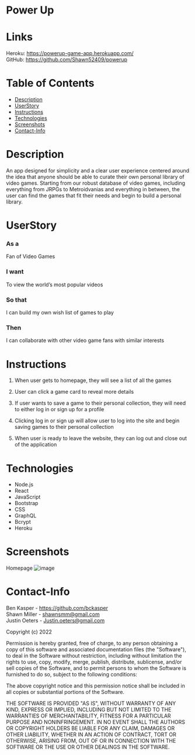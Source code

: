 # Power Up

# Links 
Heroku:  https://powerup-game-app.herokuapp.com/<br> 
GitHub: https://github.com/Shawn52409/powerup

# Table of Contents
* [Description](#Description)
* [UserStory](#UserStory)
* [Instructions](#Instructions)   
* [Technologies](#Technologies)
* [Screenshots](#Screenshots)
* [Contact-Info](#Contact-Info)

# Description
An app designed for simplicity and a clear user experience centered around the idea that anyone should be able to curate their own personal library of video games. Starting from our robust database of video games, including everything from JRPGs to Metroidvanias and everything in between, the user can find the games that fit their needs and begin to build a personal library. 

# UserStory
### As a <br>
Fan of Video Games

### I want <br>
To view the world’s most popular videos

### So that <br>
I can build my own wish list of games to play

### Then <br>
I can collaborate with other video game fans with similar interests

# Instructions
1. When user gets to homepage, they will see a list of all the games

2. User can click a game card to reveal more details

3. If user wants to save a game to their personal collection, they will need to either log in or sign up for a profile

4. Clicking log in or sign up will allow user to log into the site and begin saving games to their personal collection

5. When user is ready to leave the website, they can log out and close out of the application

# Technologies
- Node.js
- React
- JavaScript
- Bootstrap
- CSS
- GraphQL
- Bcrypt
- Heroku

# Screenshots
Homepage
![image](assets/powerup_gif.gif)



# Contact-Info

Ben Kasper - https://github.com/bckasper <br> 
Shawn Miller - shawnsmm@gmail.com <br> 
Justin Oeters - Justin.oeters@gmail.com <br> 

Copyright (c) 2022

Permission is hereby granted, free of charge, to any person obtaining a copy of this software and associated documentation files (the "Software"), to deal in the Software without restriction, including without limitation the rights to use, copy, modify, merge, publish, distribute, sublicense, and/or sell copies of the Software, and to permit persons to whom the Software is furnished to do so, subject to the following conditions:

The above copyright notice and this permission notice shall be included in all copies or substantial portions of the Software.

THE SOFTWARE IS PROVIDED "AS IS", WITHOUT WARRANTY OF ANY KIND, EXPRESS OR IMPLIED, INCLUDING BUT NOT LIMITED TO THE WARRANTIES OF MERCHANTABILITY, FITNESS FOR A PARTICULAR PURPOSE AND NONINFRINGEMENT. IN NO EVENT SHALL THE AUTHORS OR COPYRIGHT HOLDERS BE LIABLE FOR ANY CLAIM, DAMAGES OR OTHER LIABILITY, WHETHER IN AN ACTION OF CONTRACT, TORT OR OTHERWISE, ARISING FROM, OUT OF OR IN CONNECTION WITH THE SOFTWARE OR THE USE OR OTHER DEALINGS IN THE SOFTWARE.